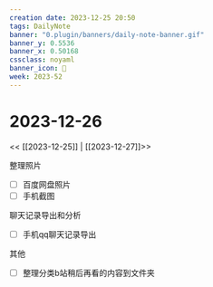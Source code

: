 ```yaml
---
creation date: 2023-12-25 20:50
tags: DailyNote
banner: "0.plugin/banners/daily-note-banner.gif"
banner_y: 0.5536
banner_x: 0.50168
cssclass: noyaml
banner_icon: 💌
week: 2023-52
---
```


# 2023-12-26

<< [[2023-12-25]] | [[2023-12-27]]>>

整理照片

- [ ] 百度网盘照片
- [ ] 手机截图

聊天记录导出和分析

- [ ] 手机qq聊天记录导出

其他

- [ ] 整理分类b站稍后再看的内容到文件夹

